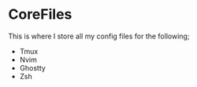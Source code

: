 # CoreFiles

This is where I store all my config files for the following;
 - Tmux
 - Nvim
 - Ghostty
 - Zsh


